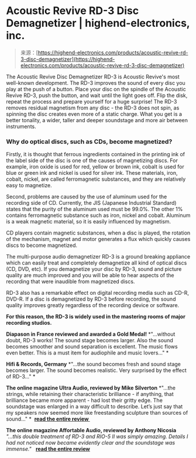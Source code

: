 <!--yml
category: 未分类
date: 2024-05-27 14:45:45
-->

# Acoustic Revive RD-3 Disc Demagnetizer | highend-electronics, inc.

> 来源：[https://highend-electronics.com/products/acoustic-revive-rd-3-disc-demagnetizer](https://highend-electronics.com/products/acoustic-revive-rd-3-disc-demagnetizer)

The Acoustic Revive Disc Demagnetizer RD-3 is Acoustic Revive's most well-known development. The RD-3 improves the sound of every disc you play at the push of a button. Place your disc on the spindle of the Acoustic Revive RD-3, push the button, and wait until the light goes off. Flip the disk, repeat the process and prepare yourself for a huge surprise! The RD-3 removes residual magnetism from any disc - the RD-3 does not spin, as spinning the disc creates even more of a static charge. What you get is a better tonality, a wider, taller and deeper soundstage and more air between instruments. 

### Why do optical discs, such as CDs, become magnetized?

Firstly, it is thought that ferrous ingredients contained in the printing ink of the label side of the disc is one of the causes of magnetizing discs. For example, iron oxide is used for red, yellow or brown ink, cobalt is used for blue or green ink and nickel is used for silver ink. These materials, iron, cobalt, nickel, are called ferromagnetic substances, and they are relatively easy to magnetize.

Second, problems are caused by the use of aluminum used for the recording side of CD. Currently, the JIS (Japanese Industrial Standard) states that the purity of the aluminum used must be 99.0%. The other 1% contains ferromagnetic substance such as iron, nickel and cobalt. Aluminum is a weak magnetic material, so it is easily influenced by magnetism.

CD players contain magnetic substances, when a disc is played, the rotation of the mechanism, magnet and motor generates a flux which quickly causes discs to become magnetized.

The multi-purpose audio demagnetizer RD-3 is a ground breaking appliance which can easily treat and completely demagnetize all kind of optical discs (CD, DVD, etc). If you demagnetize your disc by RD-3, sound and picture quality are much improved and you will be able to hear aspects of the recording that were inaudible from magnetized discs.

RD-3 also has a remarkable effect on digital recording media such as CD-R, DVD-R. If a disc is demagnetized by RD-3 before recording, the sound quality improves greatly regardless of the recording device or software.

**For this reason, the RD-3 is widely used in the mastering rooms of major recording studios.**

**Diapason in France reviewed and awarded a Gold Medal!**
*"...without doubt, RD-3 works! The sound stage becomes larger. Also the sound becomes smoother and sound separation is excellent. The music flows even better. This is a must item for audiophile and music lovers..." *

**Hifi & Records, Germany**
*"...the sound becomes fresh and sound stage becomes larger. The sound becomes realistic. Very surprised by the effect of RD-3..." *

**The online magazine Ultra Audio, reviewed by Mike Silverton**
*"...the strings, while retaining their characteristic brilliance - if anything, that brilliance became more apparent - had lost their gritty edge. The soundstage was enlarged in a way difficult to describe. Let’s just say that my speakers now seemed more like freestanding sculpture than sources of sound..." * 
**[read the entire review ](http://www.ultraaudio.com/equipment/acoustic_revive_rd3_rio5.htm "Acoustic Revive RD-3 Demagnetizer Review")**

**The online magazine Affortable Audio, reviewed by Anthony Nicosia**
*"...this double treatment of RD-3 and RIO-5 II was simply amazing. Details I had not noticed now became evidently clear and the soundstage was immense."*  
**[read the entire review](http://www.soundwaves-turntables.com/img/AcousticReviveRD3-Rio5.pdf "Acoustic Revive RD-3 Demagnetizer Review")**